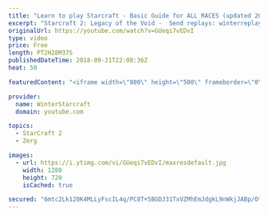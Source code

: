 ```yaml
---
title: "Learn to play Starcraft - Basic Guide for ALL RACES (updated 2017) #2"
excerpt: "Starcraft 2: Legacy of the Void -  Send replays: winterreplays@gmail.com ( -- Watch live at https://www.twitch.tv/wintergaming"
originalUrl: https://youtube.com/watch?v=GUeqi7vEDvI
type: video
price: Free
length: PT2H28M37S
publishedDateTime: 2018-09-21T22:08:36Z
heat: 50

featuredContent: "<iframe width=\"800\" height=\"500\" frameborder=\"0\" src=\"https://www.youtube.com/embed/GUeqi7vEDvI\" allow=\"accelerometer; autoplay; encrypted-media; gyroscope; picture-in-picture\" allowfullscreen></iframe>"

provider:
  name: WinterStarcraft
  domain: youtube.com

topics:
  - StarCraft 2
  - Zerg

images:
  - url: https://i.ytimg.com/vi/GUeqi7vEDvI/maxresdefault.jpg
    width: 1280
    height: 720
    isCached: true

secured: "6mtc2Lk120K4MLLyFscIL4q/PC8T+5BGDJ31TxVZMhEmJdgkL9nWkjJABp/Otg/pRQNbzcCsvtWdfWQvT9+Z0sbenB+HYTcvjUUQpYvxYKFHkLKL7YcnB7KZEmO8bYAhH6APkwZ0c7EcRNv6q+vmynLx00zf0OW/Odkc1ouQhKrV4LEv/sBuQcFt5ozdapvmmQu65H0Ar43wyY3wpDAlS7vmMN7LKfwBZlY923v3/6vinn3xt4k5hOK4drJjEU946m5s+oTbg1evNtPGDYXhQ//44+gVLDxt/tn9Zgsq7gxCWLvazoYEzy9eKwteeSDogJpgrwXkZlHlUdSSs0o42Kh6UuKpAP/mQlG4xdnmqtekDd6BfwCjSpUMmcrJurECe4ztAIMlN+Msig2wraLGjR4fEXYAl4UmhmpXdFsCWEo=;obBqhZ9hcnleFv1Tq8Z4tQ=="
---
```


